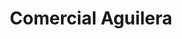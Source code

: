 ---
title: "Comercial Aguilera"
url: /santa-claudia/comercial-aguilera/
shop: tienda de variedades
---